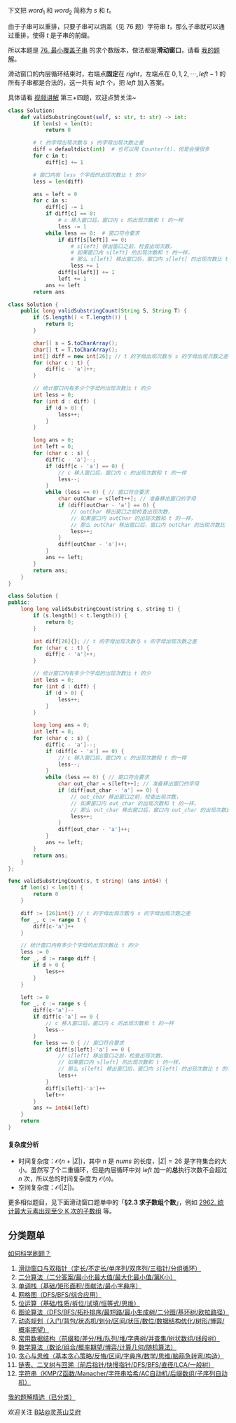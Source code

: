 下文把 $\textit{word}_1$ 和 $\textit{word}_2$ 简称为 $s$ 和 $t$。

由于子串可以重排，只要子串可以涵盖（见 76 题）字符串 $t$，那么子串就可以通过重排，使得 $t$ 是子串的前缀。

所以本题是 [76. 最小覆盖子串](https://leetcode.cn/problems/minimum-window-substring/) 的求个数版本，做法都是**滑动窗口**，请看 [我的题解](https://leetcode.cn/problems/minimum-window-substring/solutions/2713911/liang-chong-fang-fa-cong-o52mn-dao-omnfu-3ezz/)。

滑动窗口的内层循环结束时，右端点**固定**在 $\textit{right}$，左端点在 $0,1,2,\cdots,\textit{left}-1$ 的所有子串都是合法的，这一共有 $\textit{left}$ 个，把 $\textit{left}$ 加入答案。

具体请看 [视频讲解](https://www.bilibili.com/video/BV1WRtDejEjD/) 第三+四题，欢迎点赞关注~

```py [sol-Python3]
class Solution:
    def validSubstringCount(self, s: str, t: str) -> int:
        if len(s) < len(t):
            return 0

        # t 的字母出现次数与 s 的字母出现次数之差
        diff = defaultdict(int)  # 也可以用 Counter(t)，但是会慢很多
        for c in t:
            diff[c] += 1

        # 窗口内有 less 个字母的出现次数比 t 的少
        less = len(diff)

        ans = left = 0
        for c in s:
            diff[c] -= 1
            if diff[c] == 0:
                # c 移入窗口后，窗口内 c 的出现次数和 t 的一样
                less -= 1
            while less == 0:  # 窗口符合要求
                if diff[s[left]] == 0:
                    # s[left] 移出窗口之前，检查出现次数，
                    # 如果窗口内 s[left] 的出现次数和 t 的一样，
                    # 那么 s[left] 移出窗口后，窗口内 s[left] 的出现次数比 t 的少
                    less += 1
                diff[s[left]] += 1
                left += 1
            ans += left
        return ans
```

```java [sol-Java]
class Solution {
    public long validSubstringCount(String S, String T) {
        if (S.length() < T.length()) {
            return 0;
        }

        char[] s = S.toCharArray();
        char[] t = T.toCharArray();
        int[] diff = new int[26]; // t 的字母出现次数与 s 的字母出现次数之差
        for (char c : t) {
            diff[c - 'a']++;
        }

        // 统计窗口内有多少个字母的出现次数比 t 的少
        int less = 0;
        for (int d : diff) {
            if (d > 0) {
                less++;
            }
        }

        long ans = 0;
        int left = 0;
        for (char c : s) {
            diff[c - 'a']--;
            if (diff[c - 'a'] == 0) {
                // c 移入窗口后，窗口内 c 的出现次数和 t 的一样
                less--;
            }
            while (less == 0) { // 窗口符合要求
                char outChar = s[left++]; // 准备移出窗口的字母
                if (diff[outChar - 'a'] == 0) {
                    // outChar 移出窗口之前检查出现次数，
                    // 如果窗口内 outChar 的出现次数和 t 的一样，
                    // 那么 outChar 移出窗口后，窗口内 outChar 的出现次数比 t 的少
                    less++;
                }
                diff[outChar - 'a']++;
            }
            ans += left;
        }
        return ans;
    }
}
```

```cpp [sol-C++]
class Solution {
public:
    long long validSubstringCount(string s, string t) {
        if (s.length() < t.length()) {
            return 0;
        }

        int diff[26]{}; // t 的字母出现次数与 s 的字母出现次数之差
        for (char c : t) {
            diff[c - 'a']++;
        }

        // 统计窗口内有多少个字母的出现次数比 t 的少
        int less = 0;
        for (int d : diff) {
            if (d > 0) {
                less++;
            }
        }

        long long ans = 0;
        int left = 0;
        for (char c : s) {
            diff[c - 'a']--;
            if (diff[c - 'a'] == 0) {
                // c 移入窗口后，窗口内 c 的出现次数和 t 的一样
                less--;
            }
            while (less == 0) { // 窗口符合要求
                char out_char = s[left++]; // 准备移出窗口的字母
                if (diff[out_char - 'a'] == 0) {
                    // out_char 移出窗口之前，检查出现次数，
                    // 如果窗口内 out_char 的出现次数和 t 的一样，
                    // 那么 out_char 移出窗口后，窗口内 out_char 的出现次数比 t 的少
                    less++;
                }
                diff[out_char - 'a']++;
            }
            ans += left;
        }
        return ans;
    }
};
```

```go [sol-Go]
func validSubstringCount(s, t string) (ans int64) {
	if len(s) < len(t) {
		return 0
	}

	diff := [26]int{} // t 的字母出现次数与 s 的字母出现次数之差
	for _, c := range t {
		diff[c-'a']++
	}

	// 统计窗口内有多少个字母的出现次数比 t 的少
	less := 0
	for _, d := range diff {
		if d > 0 {
			less++
		}
	}

	left := 0
	for _, c := range s {
		diff[c-'a']--
		if diff[c-'a'] == 0 {
			// c 移入窗口后，窗口内 c 的出现次数和 t 的一样
			less--
		}
		for less == 0 { // 窗口符合要求
			if diff[s[left]-'a'] == 0 {
                // s[left] 移出窗口之前，检查出现次数，
                // 如果窗口内 s[left] 的出现次数和 t 的一样，
                // 那么 s[left] 移出窗口后，窗口内 s[left] 的出现次数比 t 的少
				less++
			}
			diff[s[left]-'a']++
			left++
		}
		ans += int64(left)
	}
	return
}
```

#### 复杂度分析

- 时间复杂度：$\mathcal{O}(n+|\Sigma|)$，其中 $n$ 是 $\textit{nums}$ 的长度，$|\Sigma|=26$ 是字符集合的大小。虽然写了个二重循环，但是内层循环中对 $\textit{left}$ 加一的**总**执行次数不会超过 $n$ 次，所以总的时间复杂度为 $\mathcal{O}(n)$。
- 空间复杂度：$\mathcal{O}(|\Sigma|)$。

更多相似题目，见下面滑动窗口题单中的「**§2.3 求子数组个数**」，例如 [2962. 统计最大元素出现至少 K 次的子数组](https://leetcode.cn/problems/count-subarrays-where-max-element-appears-at-least-k-times/) 等。

## 分类题单

[如何科学刷题？](https://leetcode.cn/circle/discuss/RvFUtj/)

1. [滑动窗口与双指针（定长/不定长/单序列/双序列/三指针/分组循环）](https://leetcode.cn/circle/discuss/0viNMK/)
2. [二分算法（二分答案/最小化最大值/最大化最小值/第K小）](https://leetcode.cn/circle/discuss/SqopEo/)
3. [单调栈（基础/矩形面积/贡献法/最小字典序）](https://leetcode.cn/circle/discuss/9oZFK9/)
4. [网格图（DFS/BFS/综合应用）](https://leetcode.cn/circle/discuss/YiXPXW/)
5. [位运算（基础/性质/拆位/试填/恒等式/思维）](https://leetcode.cn/circle/discuss/dHn9Vk/)
6. [图论算法（DFS/BFS/拓扑排序/最短路/最小生成树/二分图/基环树/欧拉路径）](https://leetcode.cn/circle/discuss/01LUak/)
7. [动态规划（入门/背包/状态机/划分/区间/状压/数位/数据结构优化/树形/博弈/概率期望）](https://leetcode.cn/circle/discuss/tXLS3i/)
8. [常用数据结构（前缀和/差分/栈/队列/堆/字典树/并查集/树状数组/线段树）](https://leetcode.cn/circle/discuss/mOr1u6/)
9. [数学算法（数论/组合/概率期望/博弈/计算几何/随机算法）](https://leetcode.cn/circle/discuss/IYT3ss/)
10. [贪心与思维（基本贪心策略/反悔/区间/字典序/数学/思维/脑筋急转弯/构造）](https://leetcode.cn/circle/discuss/g6KTKL/)
11. [链表、二叉树与回溯（前后指针/快慢指针/DFS/BFS/直径/LCA/一般树）](https://leetcode.cn/circle/discuss/K0n2gO/)
12. [字符串（KMP/Z函数/Manacher/字符串哈希/AC自动机/后缀数组/子序列自动机）](https://leetcode.cn/circle/discuss/SJFwQI/)

[我的题解精选（已分类）](https://github.com/EndlessCheng/codeforces-go/blob/master/leetcode/SOLUTIONS.md)

欢迎关注 [B站@灵茶山艾府](https://space.bilibili.com/206214)
